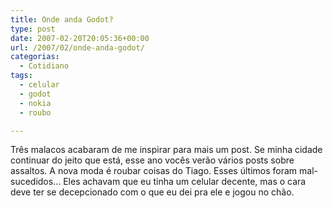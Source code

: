 ```yaml
---
title: Onde anda Godot?
type: post
date: 2007-02-20T20:05:36+00:00
url: /2007/02/onde-anda-godot/
categorias:
  - Cotidiano
tags:
  - celular
  - godot
  - nokia
  - roubo

---
```

Três malacos acabaram de me inspirar para mais um post. Se minha cidade continuar do jeito que está, esse ano vocês verão vários posts sobre assaltos. A nova moda é roubar coisas do Tiago. Esses últimos foram mal-sucedidos… Eles achavam que eu tinha um celular decente, mas o cara deve ter se decepcionado com o que eu dei pra ele e jogou no chão.

